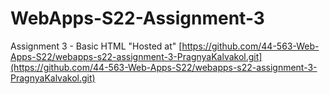 # WebApps-S22-Assignment-3
Assignment 3 - Basic HTML
"Hosted at" [https://github.com/44-563-Web-Apps-S22/webapps-s22-assignment-3-PragnyaKalvakol.git](https://github.com/44-563-Web-Apps-S22/webapps-s22-assignment-3-PragnyaKalvakol.git)
